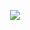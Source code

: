 <p align="center">
  <img src="https://raw.githubusercontent.com/iovitatudor/blockAIDS-dashboard/main/public/Logo.png" />
</p>
